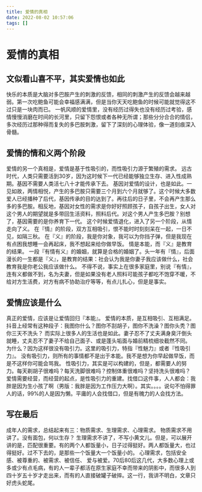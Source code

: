 ```yaml
---
title: 爱情的真相
date: 2022-08-02 10:57:06
tags: []
---
```

# 爱情的真相
## 文似看山喜不平，其实爱情也如此
快乐的本质是大脑对多巴胺产生的刺激的反馈，相同的刺激产生的反馈会越来越弱。第一次吃鲍鱼可能会幸福感满满，但是当你天天吃鲍鱼的时候可能就觉得这不过只是一块肉而已。
一帆风顺的爱情里，没有经历过得失也没有经历过考验，感情慢慢消磨在时间的长河里，只留下怨恨或者各种无所谓；那些分分合合的情侣，多次经历过那种得而复失的多巴胺刺激，留下了深刻的心理体验，像一道刻痕深入骨髓。

## 爱情的情和义两个阶段
爱情的另一个真相是，爱情是基于性吸引的，而性吸引力源于繁殖的需求。
远古时代，人类只需要活到30岁，因为这时候下一代已经能够独立生存、进入性成熟期。基因不需要人类活七八十才能传承下去。
基因对爱情的设计，也是如此。一见如故，两情相悦，产生的多巴胺只需要三个月到六个月就够了。这个时候大多数爱人已经播种了后代，基因传承的目的达到了。再往后的日子里，不会再产生那么多的多巴胺。相反地，基因对女性的需求是你好好照顾孩子，自孩子出生，女人对这个男人的期望就是多带回生活资料，照料后代。对这个男人产生多巴胺？别想了，基因需要的是你养育下一代。
这个时候爱情退化，进入了另一个阶段，从情走向了义。
在『情』的阶段，双方互相吸引，恨不能时时刻刻呆在一起，一日不见，如隔三秋。
在『义』的阶段，我是你对象，我可以为你挡子弹，但是我现在有点困我想睡一会再起床，我不想起来给你做早饭。
情是本能，而『义』是教育的结果。
一段『有情有义』的婚姻，就算是合格的婚姻了。头一年有『情』，后面漫长的一生都是『义』，是教育的结果：社会认为我是你妻子我应该做什么，社会教育我是你老公我应该做什么。
不得不说，事实上在很多家庭里，别说『有情』，连有义都做不到，名为夫妻，但是如果没有老人照料可能孩子都吃不饱穿不暖，不给对方生活费，对方有病不协助治疗等等，有点儿扎心，但是是事实。

## 爱情应该是什么
真正的爱情，应该是让爱情回归『本能』。
爱情的本质，是互相吸引、互相满足。
抖音上经常有这种段子：我图你什么？图你不刮胡子，图你不洗澡？图你头秃？图你三天不洗头？
而实际上很多人的生活也是如此。妻子忍不了丈夫满身臭汗倒头就睡，丈夫忍不了妻子不给自己面子、或是蓬头垢面与婚前精梳细妆截然不同。
为什么？因为这样很没有吸引力。这里的吸引力，特指『性魅力』或者『性吸引力』。
没有吸引力，则所有的事情都不是出于本能。我不是想为你早起做早饭，而是不这样你可能会骂我。
性吸引力，其实是可以构建的，但是，都需要人的努力。每天剃胡子很难吗？每天洗脚很难吗？控制体重很难吗？坚持洗头很难吗？
爱情需要经营，而经营的起点，是性吸引力的重建。找借口这件事，人人都会：我胖是因为生小孩了啊（男版：我胖是因为工作压力大啊）。其实。。。。说句不怕得罪人的话，99%的人是因为懒。平庸的人会找借口，但是有魄力的人会找方法。
## 写在最后
成年人的需求，总结起来有三：物质需求、生理需求、心理需求。
物质需求不用讲了。没有面包，何以生存？
生理需求不讲了，不写小黄文儿。但是，可以展开讲的是，匹配很重要。有的两个人都饭量小，日子过得挺好。两人都饭量大，也过得挺好。过不下去的，是那些一个饭量大一个饭量小的。
心理需求，包括安全感、被尊重的、被需求、被信任、 爱与被爱。70后80后这几代，大多数心理上或多或少有点毛病，有的人一辈子都活在原生家庭不幸而带来的阴影中，而很多人到四十岁五十岁才走出来，而有的人直接破罐子破摔。这一行，我讲不明白，文章只好虎头蛇尾。




